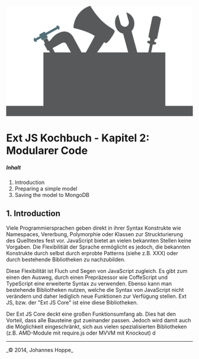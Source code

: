 ![Logo](images/logo.png)

# Ext JS Kochbuch - Kapitel 2: Modularer Code

##### Inhalt  
1. Introduction
2. Preparing a simple model
3. Saving the model to MongoDB


## 1. Introduction

Viele Programmiersprachen geben direkt in ihrer Syntax Konstrukte wie Namespaces, Vererbung, Polymorphie oder Klassen zur Struckturierung des Quelltextes fest vor. JavaScript bietet an vielen bekannten Stellen keine Vorgaben. Die Flexibilitiät der Sprache ermöglicht es jedoch, die bekannten Konstrukte durch selbst durch erprobte Patterns (siehe z.B. XXX) oder durch bestehende Bibliotheken zu nachzubilden.

Diese Flexibilität ist Fluch und Segen von JavaScript zugleich. Es gibt zum einen den Ausweg, durch einen Prepräzessor wie CoffeScript und TypeScript eine erweiterte Syntax zu verwenden. Ebenso kann man bestehende Bibliotheken nutzen, welche die Syntax von JavaScript nicht verändern und daher lediglich neue Funktionen zur Verfügung stellen. Ext JS, bzw. der "Ext JS Core" ist eine diese Bibliotheken.

Der Ext JS Core deckt eine großen Funktionsumfang ab. Dies hat den Vorteil, dass alle Bausteine gut zueinander passen. Jedoch wird damit auch die Möglichkeit eingeschränkt, sich aus vielen spezialisierten Bibliotheken (z.B. AMD-Module mit require.js oder MVVM mit Knockout) d


<hr>
_&copy; 2014, Johannes Hoppe_